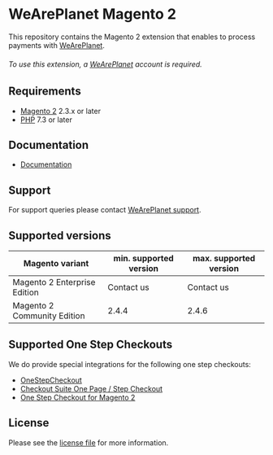 

# WeArePlanet Magento 2
This repository contains the Magento 2 extension that enables to process payments with [WeArePlanet](https://www.weareplanet.com/).

###### To use this extension, a [WeArePlanet](https://www.weareplanet.com/contact/sales) account is required.

## Requirements

* [Magento 2](https://magento.com/) 2.3.x or later
* [PHP](http://php.net/) 7.3 or later

## Documentation

* [Documentation](https://plugin-documentation.weareplanet.com/weareplanet/magento-2/2.1.8/docs/en/documentation.html)


## Support

For support queries please contact [WeArePlanet support](mailto:support@datatrans.ch?subject=Support%20on%20Magento%202%20-%20Topic%3A).

## Supported versions

| Magento variant              | min. supported version | max. supported version |
|------------------------------|------------------------|------------------------|
| Magento 2 Enterprise Edition | Contact us             | Contact us             |
| Magento 2 Community Edition  | 2.4.4                  | 2.4.6                  |


## Supported One Step Checkouts

We do provide special integrations for the following one step checkouts:

* [OneStepCheckout](https://www.onestepcheckout.com/magento-2)
* [Checkout Suite One Page / Step Checkout](https://www.iwdagency.com/extensions/one-step-page-checkout.html)
* [One Step Checkout for Magento 2](https://amasty.com/one-step-checkout-for-magento-2.html)

## License

Please see the [license file](https://github.com/weareplanet/magento-2/blob/2.1.8/LICENSE) for more information.